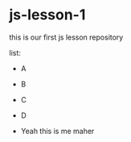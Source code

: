 # js-lesson-1

this is our first js lesson repository 

list:

* A

* B

* C 

* D 

* Yeah this is me maher